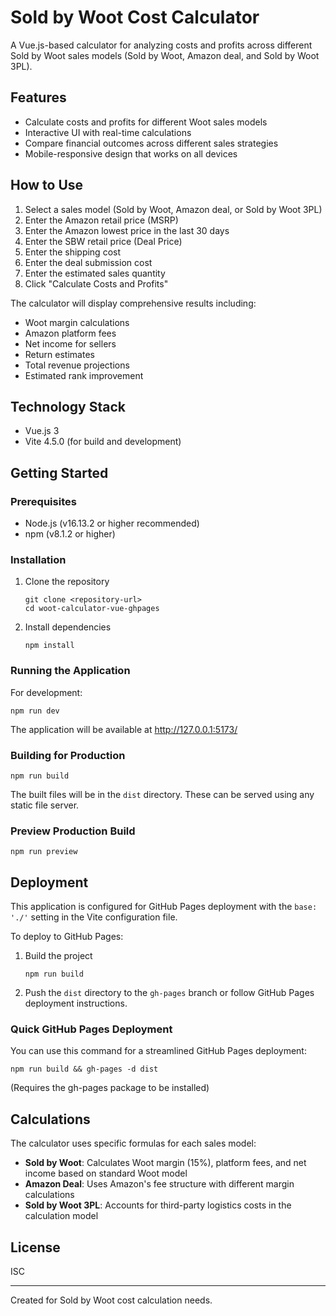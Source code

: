 # Sold by Woot Cost Calculator

A Vue.js-based calculator for analyzing costs and profits across different Sold by Woot sales models (Sold by Woot, Amazon deal, and Sold by Woot 3PL).

## Features

- Calculate costs and profits for different Woot sales models
- Interactive UI with real-time calculations
- Compare financial outcomes across different sales strategies
- Mobile-responsive design that works on all devices

## How to Use

1. Select a sales model (Sold by Woot, Amazon deal, or Sold by Woot 3PL)
2. Enter the Amazon retail price (MSRP)
3. Enter the Amazon lowest price in the last 30 days
4. Enter the SBW retail price (Deal Price)
5. Enter the shipping cost
6. Enter the deal submission cost
7. Enter the estimated sales quantity
8. Click "Calculate Costs and Profits"

The calculator will display comprehensive results including:
- Woot margin calculations
- Amazon platform fees
- Net income for sellers
- Return estimates
- Total revenue projections
- Estimated rank improvement

## Technology Stack

- Vue.js 3
- Vite 4.5.0 (for build and development)

## Getting Started

### Prerequisites

- Node.js (v16.13.2 or higher recommended)
- npm (v8.1.2 or higher)

### Installation

1. Clone the repository
   ```
   git clone <repository-url>
   cd woot-calculator-vue-ghpages
   ```

2. Install dependencies
   ```
   npm install
   ```

### Running the Application

For development:
```
npm run dev
```

The application will be available at http://127.0.0.1:5173/

### Building for Production

```
npm run build
```

The built files will be in the `dist` directory. These can be served using any static file server.

### Preview Production Build

```
npm run preview
```

## Deployment

This application is configured for GitHub Pages deployment with the `base: './'` setting in the Vite configuration file.

To deploy to GitHub Pages:

1. Build the project
   ```
   npm run build
   ```

2. Push the `dist` directory to the `gh-pages` branch or follow GitHub Pages deployment instructions.

### Quick GitHub Pages Deployment

You can use this command for a streamlined GitHub Pages deployment:

```
npm run build && gh-pages -d dist
```
(Requires the gh-pages package to be installed)

## Calculations

The calculator uses specific formulas for each sales model:

- **Sold by Woot**: Calculates Woot margin (15%), platform fees, and net income based on standard Woot model
- **Amazon Deal**: Uses Amazon's fee structure with different margin calculations
- **Sold by Woot 3PL**: Accounts for third-party logistics costs in the calculation model

## License

ISC

---

Created for Sold by Woot cost calculation needs. 